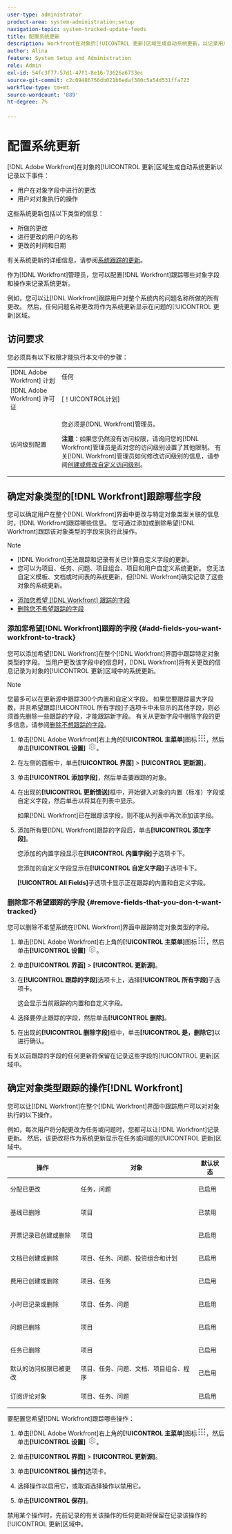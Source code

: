 ```yaml
---
user-type: administrator
product-area: system-administration;setup
navigation-topic: system-tracked-update-feeds
title: 配置系统更新
description: Workfront在对象的[!UICONTROL 更新]区域生成自动系统更新，以记录用户对该对象执行的更改。 作为 [!DNL Workfront] 管理员，您可以配置哪些对象字段和操作 [!DNL Workfront] 跟踪以记录系统更新。
author: Alina
feature: System Setup and Administration
role: Admin
exl-id: 54fc3f77-57d1-47f1-8e16-73626a6733ec
source-git-commit: c2c09486756db021b6edaf380c5a54d531ffa723
workflow-type: tm+mt
source-wordcount: '889'
ht-degree: 7%

---
```


# 配置系统更新

[!DNL Adobe Workfront]在对象的[!UICONTROL 更新]区域生成自动系统更新以记录以下事件：

* 用户在对象字段中进行的更改
* 用户对对象执行的操作

这些系统更新包括以下类型的信息：

* 所做的更改
* 进行更改的用户的名称
* 更改的时间和日期

有关系统更新的详细信息，请参阅[系统跟踪的更新](../system-tracked-update-feeds/system-tracked-update-feeds.md)。

作为[!DNL Workfront]管理员，您可以配置[!DNL Workfront]跟踪哪些对象字段和操作来记录系统更新。

例如，您可以让[!DNL Workfront]跟踪用户对整个系统内的问题名称所做的所有更改。 然后，任何问题名称更改将作为系统更新显示在问题的[!UICONTROL 更新]区域。

## 访问要求

您必须具有以下权限才能执行本文中的步骤：

<table style="table-layout:auto"> 
 <col> 
 <col> 
 <tbody> 
  <tr> 
   <td role="rowheader">[!DNL Adobe Workfront] 计划</td> 
   <td>任何</td> 
  </tr> 
  <tr> 
   <td role="rowheader">[!DNL Adobe Workfront] 许可证</td> 
   <td>[！UICONTROL计划]</td> 
  </tr> 
  <tr> 
   <td role="rowheader">访问级别配置</td> 
   <td> <p>您必须是[!DNL Workfront]管理员。</p> <p><b>注意</b>：如果您仍然没有访问权限，请询问您的[!DNL Workfront]管理员是否对您的访问级别设置了其他限制。 有关[!DNL Workfront]管理员如何修改访问级别的信息，请参阅<a href="../../../administration-and-setup/add-users/configure-and-grant-access/create-modify-access-levels.md" class="MCXref xref">创建或修改自定义访问级别</a>。</p> </td> 
  </tr> 
 </tbody> 
</table>

## 确定对象类型的[!DNL Workfront]跟踪哪些字段

您可以确定用户在整个[!DNL Workfront]界面中更改与特定对象类型关联的信息时，[!DNL Workfront]跟踪哪些信息。 您可通过添加或删除希望[!DNL Workfront]跟踪该对象类型的字段来执行此操作。

>[!NOTE]
>
>* [!DNL Workfront]无法跟踪和记录有关已计算自定义字段的更新。
>* 您可以为项目、任务、问题、项目组合、项目和用户自定义系统更新。 您无法自定义模板、文档或时间表的系统更新，但[!DNL Workfront]确实记录了这些对象的系统更新。
>



* [添加您希望 [!DNL Workfront] 跟踪的字段](#add-fields-you-want-workfront-to-track)
* [删除您不希望跟踪的字段](#remove-fields-that-you-don-t-want-tracked)

### 添加您希望[!DNL Workfront]跟踪的字段 {#add-fields-you-want-workfront-to-track}

您可以添加希望[!DNL Workfront]在整个[!DNL Workfront]界面中跟踪特定对象类型的字段。 当用户更改该字段中的信息时，[!DNL Workfront]将有关更改的信息记录为对象的[!UICONTROL 更新]区域中的系统更新。

>[!NOTE]
>
>您最多可以在更新源中跟踪300个内置和自定义字段。 如果您要跟踪最大字段数，并且希望跟踪[!UICONTROL 所有字段]子选项卡中未显示的其他字段，则必须首先删除一些跟踪的字段，才能跟踪新字段。 有关从更新字段中删除字段的更多信息，请参阅[删除不想跟踪的字段](#remove-fields-that-you-don-t-want-tracked)。

1. 单击[!DNL Adobe Workfront]右上角的&#x200B;**[!UICONTROL 主菜单]**&#x200B;图标![](assets/main-menu-icon.png)，然后单击&#x200B;**[!UICONTROL 设置]** ![](assets/gear-icon-settings.png)。

1. 在左侧的面板中，单击&#x200B;**[!UICONTROL 界面]** > **[!UICONTROL 更新源]**。

1. 单&#x200B;击&#x200B;**[!UICONTROL 添加字段]**，然后单击要跟踪的对象。

1. 在出现的&#x200B;**[!UICONTROL 更新馈送]**&#x200B;框中，开始键入对象的内置（标准）字段或自定义字段，然后单击以将其在列表中显示。

   如果[!DNL Workfront]已在跟踪该字段，则不能从列表中再次添加该字段。

1. 添加所有要[!DNL Workfront]跟踪的字段后，单击&#x200B;**[!UICONTROL 添加字段]**。

   您添加的内置字段显示在&#x200B;**[!UICONTROL 内置字段]**&#x200B;子选项卡下。

   您添加的自定义字段显示在&#x200B;**[!UICONTROL 自定义字段]**&#x200B;子选项卡下。

   **[!UICONTROL All Fields]**&#x200B;子选项卡显示正在跟踪的内置和自定义字段。

### 删除您不希望跟踪的字段 {#remove-fields-that-you-don-t-want-tracked}

您可以删除不希望系统在[!DNL Workfront]界面中跟踪特定对象类型的字段。

1. 单击[!DNL Adobe Workfront]右上角的&#x200B;**[!UICONTROL 主菜单]**&#x200B;图标![](assets/main-menu-icon.png)，然后单击&#x200B;**[!UICONTROL 设置]** ![](assets/gear-icon-settings.png)。

1. 单击&#x200B;**[!UICONTROL 界面]** > **[!UICONTROL 更新源]**。

1. 在&#x200B;**[!UICONTROL 跟踪的字段]**&#x200B;选项卡上，选择&#x200B;**[!UICONTROL 所有字段]**&#x200B;子选项卡。

   这会显示当前跟踪的内置和自定义字段。

1. 选择要停止跟踪的字段，然后单击&#x200B;**[!UICONTROL 删除]**。

1. 在出现的&#x200B;**[!UICONTROL 删除字段]**&#x200B;框中，单击&#x200B;**[!UICONTROL 是，删除它]**&#x200B;以进行确认。

有关以前跟踪的字段的任何更新将保留在记录这些字段的[!UICONTROL 更新]区域中。

## 确定对象类型跟踪的操作[!DNL Workfront]

您可以让[!DNL Workfront]在整个[!DNL Workfront]界面中跟踪用户可以对对象执行的以下操作。

例如，每次用户将分配更改为任务或问题时，您都可以让[!DNL Workfront]记录更新。 然后，该更改将作为系统更新显示在任务或问题的[!UICONTROL 更新]区域中。

<table style="table-layout:auto"> 
 <col> 
 <col> 
 <col> 
 <thead> 
  <tr> 
   <th><strong>操作</strong> </th> 
   <th><strong>对象</strong> </th> 
   <th><strong>默认状态</strong> </th> 
  </tr> 
 </thead> 
 <tbody> 
  <tr> 
   <td>分配已更改</td> 
   <td>任务，问题</td> 
   <td> <p>已启用</p> </td> 
  </tr> 
  <tr> 
   <td>基线已删除</td> 
   <td>项目</td> 
   <td> <p>已禁用</p> </td> 
  </tr> 
  <tr> 
   <td>开票记录已创建或删除</td> 
   <td>项目</td> 
   <td> <p>已启用</p> </td> 
  </tr> 
  <tr> 
   <td>文档已创建或删除</td> 
   <td>项目、任务、问题、投资组合和计划</td> 
   <td> <p>已启用</p> </td> 
  </tr> 
  <tr> 
   <td>费用已创建或删除</td> 
   <td>项目、任务</td> 
   <td> <p>已启用</p> </td> 
  </tr> 
  <tr> 
   <td>小时已记录或删除</td> 
   <td>项目、任务、问题</td> 
   <td> <p>已启用</p> </td> 
  </tr> 
  <tr> 
   <td>问题已删除</td> 
   <td>项目</td> 
   <td> <p>已启用</p> </td> 
  </tr> 
  <tr> 
   <td>任务已删除</td> 
   <td>项目</td> 
   <td> <p>已启用</p> </td> 
  </tr> 
  <tr> 
   <td>默认的访问权限已被更改</td> 
   <td>项目、任务、问题、文档、项目组合、程序</td> 
   <td> <p>已启用</p> </td> 
  </tr> 
  <tr> 
   <td>订阅评论对象</td> 
   <td>项目、任务、问题</td> 
   <td> <p>已启用</p> </td> 
  </tr> 
 </tbody> 
</table>

要配置您希望[!DNL Workfront]跟踪哪些操作：

1. 单击[!DNL Adobe Workfront]右上角的&#x200B;**[!UICONTROL 主菜单]**&#x200B;图标![](assets/main-menu-icon.png)，然后单击&#x200B;**[!UICONTROL 设置]** ![](assets/gear-icon-settings.png)。

1. 单击&#x200B;**[!UICONTROL 界面]** > **[!UICONTROL 更新源]**。

1. 单击&#x200B;**[!UICONTROL 操作]**&#x200B;选项卡。

1. 选择操作以启用它，或取消选择操作以禁用它。
1. 单击&#x200B;**[!UICONTROL 保存]**。

禁用某个操作时，先前记录的有关该操作的任何更新将保留在记录该操作的[!UICONTROL 更新]区域中。
